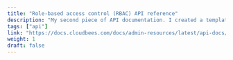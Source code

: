 ```yaml
---
title: "Role-based access control (RBAC) API reference"
description: "My second piece of API documentation. I created a template for how to organize the content based on Tom Johnson's assertion that reference documentation for API endpoints consists of 5 general sections: resource descriptions, endpoints and methods, parameters, sample requests, and sample responses. I took a previously published doc page and tested the endpoints with Postman and curl to create my sample requests."
tags: ["api"]
link: "https://docs.cloudbees.com/docs/admin-resources/latest/api-docs/rbac-api"
weight: 1
draft: false
---
```

